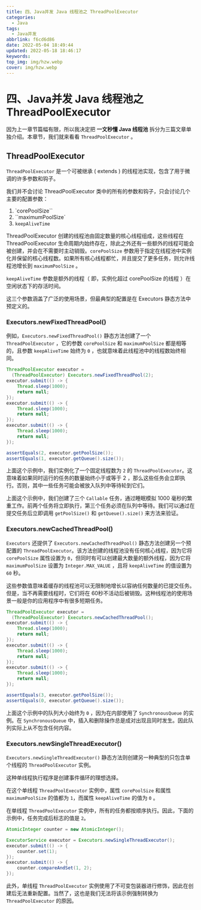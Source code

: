 ```yaml
---
title: 四、Java并发 Java 线程池之 ThreadPoolExecutor
categories:
  - Java
tags:
  - Java并发
abbrlink: f6cd6d86
date: 2022-05-04 18:49:44
updated: 2022-05-18 18:46:17
keywords:
top_img: img/hzw.webp
cover: img/hzw.webp
---
```


# 四、Java并发 Java 线程池之 ThreadPoolExecutor

因为上一章节篇幅有限，所以我决定把 **一文秒懂 Java 线程池** 拆分为三篇文章单独介绍。本章节，我们就来看看 `ThreadPoolExecutor` 。

## ThreadPoolExecutor

`ThreadPoolExecutor` 是一个可被继承 ( extends ) 的线程池实现，包含了用于微调的许多参数和钩子。

我们并不会讨论 ThreadPoolExecutor 类中的所有的参数和钩子，只会讨论几个主要的配置参数：

1.  `corePoolSize``
2. ``maximumPoolSize`
3.  `keepAliveTime`

ThreadPoolExecutor 创建的线程池由固定数量的核心线程组成，这些线程在 ThreadPoolExecutor 生命周期内始终存在，除此之外还有一些额外的线程可能会被创建，并会在不需要时主动销毁。`corePoolSize` 参数用于指定在线程池中实例化并保留的核心线程数。如果所有核心线程都忙，并且提交了更多任务，则允许线程池增长到 `maximumPoolSize` 。

`keepAliveTime` 参数是额外的线程（ 即，实例化超过 corePoolSize 的线程 ）在空闲状态下的存活时间。

这三个参数涵盖了广泛的使用场景，但最典型的配置是在 Executors 静态方法中预定义的。

### Executors.newFixedThreadPool()

例如，`Executors.newFixedThreadPool()` 静态方法创建了一个 `ThreadPoolExecutor` ，它的参数 `corePoolSize` 和 `maximumPoolSize` 都是相等的，且参数 `keepAliveTime` 始终为 `0` ，也就意味着此线程池中的线程数始终相同。

```java
ThreadPoolExecutor executor = 
  (ThreadPoolExecutor) Executors.newFixedThreadPool(2);
executor.submit(() -> {
    Thread.sleep(1000);
    return null;
});
executor.submit(() -> {
    Thread.sleep(1000);
    return null;
});
executor.submit(() -> {
    Thread.sleep(1000);
    return null;
});

assertEquals(2, executor.getPoolSize());
assertEquals(1, executor.getQueue().size());
```

上面这个示例中，我们实例化了一个固定线程数为 `2` 的 `ThreadPoolExecutor`。这意味着如果同时运行的任务的数量始终小于或等于 2 ，那么这些任务会立即执行。否则，其中一些任务可能会被放入队列中等待轮到它们。

上面这个示例中，我们创建了三个 `Callable` 任务，通过睡眠模拟 1000 毫秒的繁重工作。前两个任务将立即执行，第三个任务必须在队列中等待。我们可以通过在提交任务后立即调用 `getPoolSize()` 和 `getQueue().size()` 来方法来验证。

### Executors.newCachedThreadPool()

`Executors` 还提供了 `Executors.newCachedThreadPool()` 静态方法创建另一个预配置的 `ThreadPoolExecutor`。该方法创建的线程池没有任何核心线程，因为它将 `corePoolSize` 属性设置为 `0`，但同时有可以创建最大数量的额外线程，因为它将 `maximumPoolSize` 设置为 `Integer.MAX_VALUE` ，且将 `keepAliveTime` 的值设置为 `60` 秒。

这些参数值意味着缓存的线程池可以无限制地增长以容纳任何数量的已提交任务。但是，当不再需要线程时，它们将在 60秒不活动后被销毁。这种线程池的使用场景一般是你的应用程序中有很多短期任务。

```java
ThreadPoolExecutor executor = 
  (ThreadPoolExecutor) Executors.newCachedThreadPool();
executor.submit(() -> {
    Thread.sleep(1000);
    return null;
});
executor.submit(() -> {
    Thread.sleep(1000);
    return null;
});
executor.submit(() -> {
    Thread.sleep(1000);
    return null;
});

assertEquals(3, executor.getPoolSize());
assertEquals(0, executor.getQueue().size());
```

上面这个示例中的队列大小始终为 `0` ，因为在内部使用了 `SynchronousQueue` 的实例。在 `SynchronousQueue` 中，插入和删除操作总是成对出现且同时发生。因此队列实际上从不包含任何内容。

### Executors.newSingleThreadExecutor()

`Executors.newSingleThreadExecutor()` 静态方法则创建另一种典型的只包含单个线程的 `ThreadPoolExecutor` 实例。

这种单线程执行程序是创建事件循环的理想选择。

在这个单线程 `ThreadPoolExecutor` 实例中，属性 `corePoolSize` 和属性 `maximumPoolSize` 的值都为 `1`，而属性 `keepAliveTime` 的值为 `0` 。

在单线程 `ThreadPoolExecutor` 实例中，所有的任务都按顺序执行。因此，下面的示例中，任务完成后标志的值是 `2`。

```java
AtomicInteger counter = new AtomicInteger();

ExecutorService executor = Executors.newSingleThreadExecutor();
executor.submit(() -> {
    counter.set(1);
});
executor.submit(() -> {
    counter.compareAndSet(1, 2);
});
```

此外，单线程 `ThreadPoolExecutor` 实例使用了不可变包装器进行修饰，因此在创建后无法重新配置。当然了，这也是我们无法将该示例强制转换为 `ThreadPoolExecutor` 的原因。
